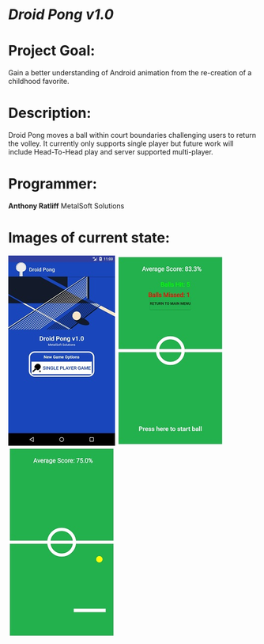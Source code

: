 
# _Droid Pong v1.0_ 

# Project Goal:
Gain a better understanding of Android animation from the re-creation of a childhood favorite.

# Description:
Droid Pong moves a ball within court boundaries challenging users to return the volley.  It currently only supports single player but future work will include Head-To-Head play and server supported multi-player. 

# Programmer:
__Anthony Ratliff__ MetalSoft Solutions

# Images of current state:
![Alt text](https://github.com/Metalaxe1/DroidPong/blob/master/images/home_screen.jpg)
![Alt text](https://github.com/Metalaxe1/DroidPong/blob/master/images/missed_ball.jpg)
![Alt text](https://github.com/Metalaxe1/DroidPong/blob/master/images/single_player.jpg)

